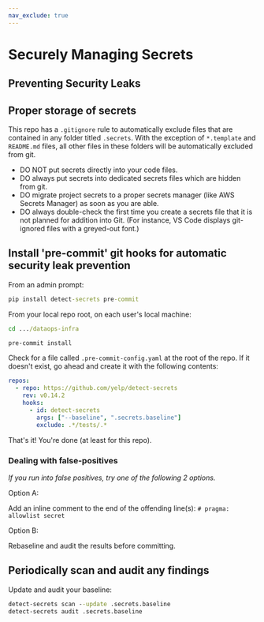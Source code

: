 ```yaml
---
nav_exclude: true
---
```

# Securely Managing Secrets

## Preventing Security Leaks

## Proper storage of secrets

This repo has a `.gitignore` rule to automatically exclude files that are contained in any
folder titled `.secrets`. With the exception of `*.template` and `README.md` files, all
other files in these folders will be automatically excluded from git.

* DO NOT put secrets directly into your code files.
* DO always put secrets into dedicated secrets files which are hidden from git.
* DO migrate project secrets to a proper secrets manager (like AWS Secrets Manager) as
  soon as you are able.
* DO always double-check the first time you create a secrets file that it is not planned
  for addition into Git. (For instance, VS Code displays git-ignored files with a
  greyed-out font.)

## Install 'pre-commit' git hooks for automatic security leak prevention

From an admin prompt:

```cmd
pip install detect-secrets pre-commit
```

From your local repo root, on each user's local machine:

```cmd
cd .../dataops-infra
```

```cmd
pre-commit install
```

Check for a file called `.pre-commit-config.yaml` at the root of the repo. If it doesn't
exist, go ahead and create it with the following contents:

```yml
repos:
  - repo: https://github.com/yelp/detect-secrets
    rev: v0.14.2
    hooks:
      - id: detect-secrets
        args: ["--baseline", ".secrets.baseline"]
        exclude: .*/tests/.*
```

That's it! You're done (at least for this repo).

### Dealing with false-positives

_If you run into false positives, try one of the following 2 options._

Option A:

Add an inline comment to the end of the offending
line(s): `# pragma: allowlist secret`

Option B:

Rebaseline and audit the results before committing.

## Periodically scan and audit any findings

Update and audit your baseline:

```cmd
detect-secrets scan --update .secrets.baseline
detect-secrets audit .secrets.baseline
```
